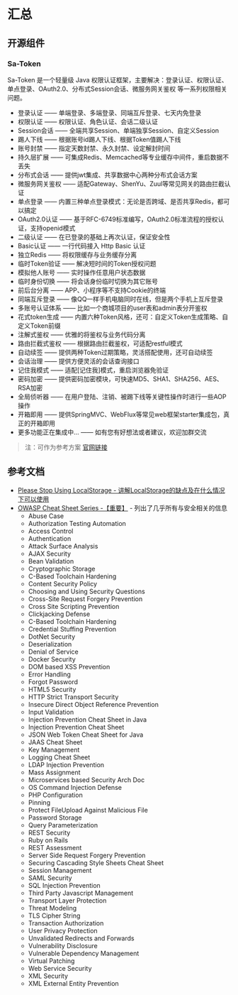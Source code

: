 # 汇总

## 开源组件

### Sa-Token

Sa-Token 是一个轻量级 Java 权限认证框架，主要解决：登录认证、权限认证、单点登录、OAuth2.0、分布式Session会话、微服务网关鉴权 等一系列权限相关问题。

* 登录认证 —— 单端登录、多端登录、同端互斥登录、七天内免登录
* 权限认证 —— 权限认证、角色认证、会话二级认证
* Session会话 —— 全端共享Session、单端独享Session、自定义Session
* 踢人下线 —— 根据账号id踢人下线、根据Token值踢人下线
* 账号封禁 —— 指定天数封禁、永久封禁、设定解封时间
* 持久层扩展 —— 可集成Redis、Memcached等专业缓存中间件，重启数据不丢失
* 分布式会话 —— 提供jwt集成、共享数据中心两种分布式会话方案
* 微服务网关鉴权 —— 适配Gateway、ShenYu、Zuul等常见网关的路由拦截认证
* 单点登录 —— 内置三种单点登录模式：无论是否跨域、是否共享Redis，都可以搞定
* OAuth2.0认证 —— 基于RFC-6749标准编写，OAuth2.0标准流程的授权认证，支持openid模式
* 二级认证 —— 在已登录的基础上再次认证，保证安全性
* Basic认证 —— 一行代码接入 Http Basic 认证
* 独立Redis —— 将权限缓存与业务缓存分离
* 临时Token验证 —— 解决短时间的Token授权问题
* 模拟他人账号 —— 实时操作任意用户状态数据
* 临时身份切换 —— 将会话身份临时切换为其它账号
* 前后台分离 —— APP、小程序等不支持Cookie的终端
* 同端互斥登录 —— 像QQ一样手机电脑同时在线，但是两个手机上互斥登录
* 多账号认证体系 —— 比如一个商城项目的user表和admin表分开鉴权
* 花式token生成 —— 内置六种Token风格，还可：自定义Token生成策略、自定义Token前缀
* 注解式鉴权 —— 优雅的将鉴权与业务代码分离
* 路由拦截式鉴权 —— 根据路由拦截鉴权，可适配restful模式
* 自动续签 —— 提供两种Token过期策略，灵活搭配使用，还可自动续签
* 会话治理 —— 提供方便灵活的会话查询接口
* 记住我模式 —— 适配[记住我]模式，重启浏览器免验证
* 密码加密 —— 提供密码加密模块，可快速MD5、SHA1、SHA256、AES、RSA加密
* 全局侦听器 —— 在用户登陆、注销、被踢下线等关键性操作时进行一些AOP操作
* 开箱即用 —— 提供SpringMVC、WebFlux等常见web框架starter集成包，真正的开箱即用
* 更多功能正在集成中... —— 如有您有好想法或者建议，欢迎加群交流

> 注：可作为参考方案 [官网链接](https://sa-token.dev33.cn/)


## 参考文档

* [Please Stop Using LocalStorage - 讲解LocalStorage的缺点及在什么情况下可以使用](https://dev.to/rdegges/please-stop-using-local-storage-1i04)
* [OWASP Cheat Sheet Series -【重要】](https://cheatsheetseries.owasp.org/) - 列出了几乎所有与安全相关的信息
    * Abuse Case
    * Authorization Testing Automation
    * Access Control
    * Authentication
    * Attack Surface Analysis
    * AJAX Security
    * Bean Validation
    * Cryptographic Storage
    * C-Based Toolchain Hardening
    * Content Security Policy
    * Choosing and Using Security Questions 
    * Cross-Site Request Forgery Prevention
    * Cross Site Scripting Prevention
    * Clickjacking Defense
    * C-Based Toolchain Hardening
    * Credential Stuffing Prevention
    * DotNet Security
    * Deserialization
    * Denial of Service
    * Docker Security
    * DOM based XSS Prevention
    * Error Handling
    * Forgot Password
    * HTML5 Security
    * HTTP Strict Transport Security
    * Insecure Direct Object Reference Prevention
    * Input Validation
    * Injection Prevention Cheat Sheet in Java
    * Injection Prevention Cheat Sheet
    * JSON Web Token Cheat Sheet for Java
    * JAAS Cheat Sheet
    * Key Management
    * Logging Cheat Sheet
    * LDAP Injection Prevention
    * Mass Assignment
    * Microservices based Security Arch Doc
    * OS Command Injection Defense
    * PHP Configuration
    * Pinning
    * Protect FileUpload Against Malicious File
    * Password Storage
    * Query Parameterization
    * REST Security
    * Ruby on Rails
    * REST Assessment
    * Server Side Request Forgery Prevention
    * Securing Cascading Style Sheets Cheat Sheet
    * Session Management 
    * SAML Security
    * SQL Injection Prevention
    * Third Party Javascript Management 
    * Transport Layer Protection
    * Threat Modeling
    * TLS Cipher String
    * Transaction Authorization
    * User Privacy Protection
    * Unvalidated Redirects and Forwards
    * Vulnerability Disclosure
    * Vulnerable Dependency Management
    * Virtual Patching
    * Web Service Security
    * XML Security
    * XML External Entity Prevention
